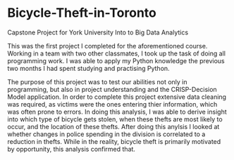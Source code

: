 # Bicycle-Theft-in-Toronto
Capstone Project for York University Into to Big Data Analytics

This was the first project I completed for the aforementioned course. Working in a team with two other classmates, I took up the task of doing all programming work.
I was able to apply my Python knowledge the previous two months I had spent studying and practising Python. 

The purpose of this project was to test our abilities not only in programming, but also in project understanding and the CRISP-Decision Model application. In order to 
complete this project extensive data cleaning was required, as victims were the ones entering thier information, which was often prone to errors. In doing this analysis,
I was able to derive insight into which type of bicycle gets stolen, when these thefts are most likely to occur, and the location of these thefts. 
After doing this anylsis I looked at whether changes in police spending in the division is correlated to a reduction in thefts. While in the reality, bicycle theft is 
primarily motivated by opportunity, this analysis confirmed that.  
